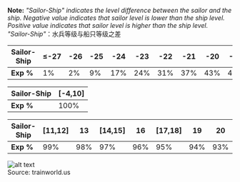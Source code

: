 **Note:**
*"Sailor-Ship" indicates the level difference between the sailor and the ship. Negative value indicates that sailor level is lower than the ship level. Positive value indicates that sailor level is higher than the ship level.*  
*"Sailor-Ship"*：水兵等级与船只等级之差
  
| Sailor-Ship | ≤-27 | -26 | -25 | -24 | -23 | -22 | -21 | -20 | -19 | -18 | -17 | -16 | -15 | -14 | -13 | -12 | -11 | -10 | -9 | -8 | -7 | -6 | -5 |
| ----------- | ---- | --- | --- |---- | --- | --- | --- | --- | --- | --- | --- | --- | --- | --- | --- | --- | --- | --- | -- | -- | -- | -- | -- |
| **Exp %** | 1% | 2% | 9% | 17% | 24% | 31% | 37% | 43% | 49% | 55% | 60% | 65% | 69% | 74% | 78% | 82% | 85% | 88% | 91% | 94% | 96% | 98% | 99% |
   
| Sailor-Ship | [-4,10] |
| ----------- | ---- |
| **Exp %** | 100% | 
   
| Sailor-Ship | [11,12] | 13 | [14,15] | 16 | [17,18] | 19 | 20 | 21 | 22 | [23,24] | 25 | 26 | 27 | 28 | 29 | 30 | 31 | 32 | 33 | 34 | 35 | 36 | 37 | 38 | 39 | 40 | 41 | 42 | 43 | 44 | 45 | 46 | 47 | 48 | 49 | 50 | 51 | 52 | 53 | 54 | 55 | 56 | 57 | 58 | 59 | 60 | 61 | 62 | 63 | 64 | 65 | 66 | 67 | 68 | 69 | ≥70 |
| ----------- | ---- | --- | --- |---- | --- | --- | --- | --- | --- | --- | --- | --- | --- | --- | --- | --- | --- | --- | -- | -- | -- | -- | -- | -----| ---| ---| -- | -- | -- | -- | -- | -- | -- | -- | -- | -- | -- | -- | -- | -- | -- | -- | -- | -- | -- | -- | -- | -- | -- | -- | -- | -- | -- | -- | -- | --- |
| **Exp %** | 99% | 98% | 97% | 96% | 95% | 94% | 93% | 92% | 91% | 90% | 88% | 87% | 86% | 85% | 84% | 83% | 81% | 80% | 79% | 77% | 76% | 75% | 73% | 71%|70%| 68%| 66%| 65%| 63%| 61%| 59%| 57%| 55%| 54%| 51%|49%|47%|45%| 43%| 41%| 38%| 36%| 34%| 31%| 29%| 27%| 24%| 21%| 19%| 16%| 13%| 11%| 8% | 5% | 2% | 1% |  

![alt text](xp.jpg)  
Source: trainworld.us

